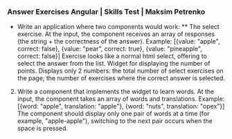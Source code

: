 ### Answer Exercises Angular | Skills Test | Maksim Petrenko
* Write an application where two components would work:
** The select exercise. At the input, the component receives an array of responses (the string + the correctness of the answer).
Example: [{value: "apple", correct: false}, {value: "pear", correct: true}, {value: "pineapple", correct: false}]
Exercise looks like a normal html select, offering to select the answer from the list.
Widget for displaying the number of points. Displays only 2 numbers: the total number of select exercises on the page; the number of exercises where the correct answer is selected.

2. Write a component that implements the widget to learn words.
At the input, the component takes an array of words and translations.
Example: [{word: "apple", translation: "apple"}, {word: "nuts", translation: "орех"}]
The component should display only one pair of words at a time (for example, "apple-apple"), switching to the next pair occurs when the space is pressed.